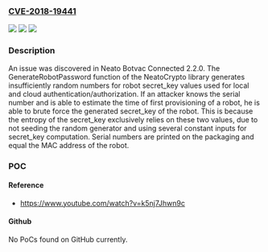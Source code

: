 ### [CVE-2018-19441](https://cve.mitre.org/cgi-bin/cvename.cgi?name=CVE-2018-19441)
![](https://img.shields.io/static/v1?label=Product&message=n%2Fa&color=blue)
![](https://img.shields.io/static/v1?label=Version&message=n%2Fa%20&color=brightgreen)
![](https://img.shields.io/static/v1?label=Vulnerability&message=n%2Fa&color=brightgreen)

### Description

An issue was discovered in Neato Botvac Connected 2.2.0. The GenerateRobotPassword function of the NeatoCrypto library generates insufficiently random numbers for robot secret_key values used for local and cloud authentication/authorization. If an attacker knows the serial number and is able to estimate the time of first provisioning of a robot, he is able to brute force the generated secret_key of the robot. This is because the entropy of the secret_key exclusively relies on these two values, due to not seeding the random generator and using several constant inputs for secret_key computation. Serial numbers are printed on the packaging and equal the MAC address of the robot.

### POC

#### Reference
- https://www.youtube.com/watch?v=k5nj7Jhwn9c

#### Github
No PoCs found on GitHub currently.

